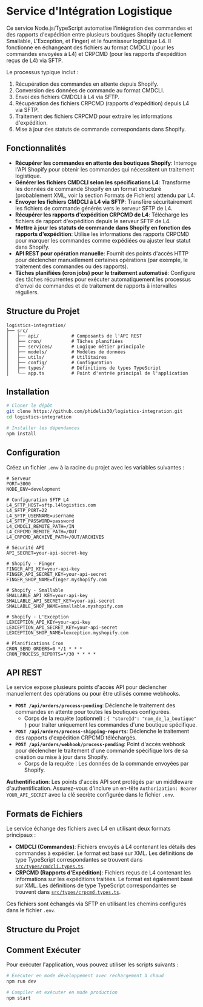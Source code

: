 # Service d'Intégration Logistique

Ce service Node.js/TypeScript automatise l'intégration des commandes et des rapports d'expédition entre plusieurs boutiques Shopify (actuellement Smallable, L'Exception, et Finger) et le fournisseur logistique L4. Il fonctionne en échangeant des fichiers au format CMDCLI (pour les commandes envoyées à L4) et CRPCMD (pour les rapports d'expédition reçus de L4) via SFTP.

Le processus typique inclut :

1. Récupération des commandes en attente depuis Shopify.
2. Conversion des données de commande au format CMDCLI.
3. Envoi des fichiers CMDCLI à L4 via SFTP.
4. Récupération des fichiers CRPCMD (rapports d'expédition) depuis L4 via SFTP.
5. Traitement des fichiers CRPCMD pour extraire les informations d'expédition.
6. Mise à jour des statuts de commande correspondants dans Shopify.

## Fonctionnalités

- **Récupérer les commandes en attente des boutiques Shopify**: Interroge l'API Shopify pour obtenir les commandes qui nécessitent un traitement logistique.
- **Générer les fichiers CMDCLI selon les spécifications L4**: Transforme les données de commande Shopify en un format structuré (probablement XML, voir la section Formats de Fichiers) attendu par L4.
- **Envoyer les fichiers CMDCLI à L4 via SFTP**: Transfère sécuritairement les fichiers de commande générés vers le serveur SFTP de L4.
- **Récupérer les rapports d'expédition CRPCMD de L4**: Télécharge les fichiers de rapport d'expédition depuis le serveur SFTP de L4.
- **Mettre à jour les statuts de commande dans Shopify en fonction des rapports d'expédition**: Utilise les informations des rapports CRPCMD pour marquer les commandes comme expédiées ou ajuster leur statut dans Shopify.
- **API REST pour opération manuelle**: Fournit des points d'accès HTTP pour déclencher manuellement certaines opérations (par exemple, le traitement des commandes ou des rapports).
- **Tâches planifiées (cron jobs) pour le traitement automatisé**: Configure des tâches récurrentes pour exécuter automatiquement les processus d'envoi de commandes et de traitement de rapports à intervalles réguliers.

## Structure du Projet

```
logistics-integration/
├── src/
│   ├── api/            # Composants de l'API REST
│   ├── cron/           # Tâches planifiées
│   ├── services/       # Logique métier principale
│   ├── models/         # Modèles de données
│   ├── utils/          # Utilitaires
│   ├── config/         # Configuration
│   ├── types/          # Définitions de types TypeScript
│   └── app.ts          # Point d'entrée principal de l'application
```

## Installation

```bash
# Cloner le dépôt
git clone https://github.com/phidelis30/logistics-integration.git
cd logistics-integration

# Installer les dépendances
npm install
```

## Configuration

Créez un fichier `.env` à la racine du projet avec les variables suivantes :

```
# Serveur
PORT=3000
NODE_ENV=development

# Configuration SFTP L4
L4_SFTP_HOST=sftp.l4logistics.com
L4_SFTP_PORT=22
L4_SFTP_USERNAME=username
L4_SFTP_PASSWORD=password
L4_CMDCLI_REMOTE_PATH=/IN
L4_CRPCMD_REMOTE_PATH=/OUT
L4_CRPCMD_ARCHIVE_PATH=/OUT/ARCHIVES

# Sécurité API
API_SECRET=your-api-secret-key

# Shopify - Finger
FINGER_API_KEY=your-api-key
FINGER_API_SECRET_KEY=your-api-secret
FINGER_SHOP_NAME=finger.myshopify.com

# Shopify - Smallable
SMALLABLE_API_KEY=your-api-key
SMALLABLE_API_SECRET_KEY=your-api-secret
SMALLABLE_SHOP_NAME=smallable.myshopify.com

# Shopify - L'Exception
LEXCEPTION_API_KEY=your-api-key
LEXCEPTION_API_SECRET_KEY=your-api-secret
LEXCEPTION_SHOP_NAME=lexception.myshopify.com

# Planifications Cron
CRON_SEND_ORDERS=0 */1 * * *
CRON_PROCESS_REPORTS=*/30 * * * *
```

## API REST

Le service expose plusieurs points d'accès API pour déclencher manuellement des opérations ou pour être utilisés comme webhooks.

- **`POST /api/orders/process-pending`**: Déclenche le traitement des commandes en attente pour toutes les boutiques configurées.
  - Corps de la requête (optionnel) : `{ "storeId": "nom_de_la_boutique" }` pour traiter uniquement les commandes d'une boutique spécifique.
- **`POST /api/orders/process-shipping-reports`**: Déclenche le traitement des rapports d'expédition CRPCMD téléchargés.
- **`POST /api/orders/webhook/process-pending`**: Point d'accès webhook pour déclencher le traitement d'une commande spécifique lors de sa création ou mise à jour dans Shopify.
  - Corps de la requête : Les données de la commande envoyées par Shopify.

**Authentification**: Les points d'accès API sont protégés par un middleware d'authentification. Assurez-vous d'inclure un en-tête `Authorization: Bearer YOUR_API_SECRET` avec la clé secrète configurée dans le fichier `.env`.

## Formats de Fichiers

Le service échange des fichiers avec L4 en utilisant deux formats principaux :

- **CMDCLI (Commandes)**: Fichiers envoyés à L4 contenant les détails des commandes à expédier. Le format est basé sur XML. Les définitions de type TypeScript correspondantes se trouvent dans [`src/types/cmdcli.types.ts`](src/types/cmdcli.types.ts).
- **CRPCMD (Rapports d'Expédition)**: Fichiers reçus de L4 contenant les informations sur les expéditions traitées. Le format est également basé sur XML. Les définitions de type TypeScript correspondantes se trouvent dans [`src/types/crpcmd.types.ts`](src/types/crpcmd.types.ts).

Ces fichiers sont échangés via SFTP en utilisant les chemins configurés dans le fichier `.env`.

## Structure du Projet

## Comment Exécuter

Pour exécuter l'application, vous pouvez utiliser les scripts suivants :

```bash
# Exécuter en mode développement avec rechargement à chaud
npm run dev

# Compiler et exécuter en mode production
npm start
```
